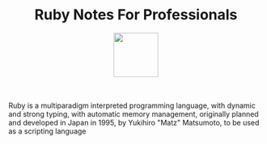 <h1 style="text-align: center">Ruby Notes For Professionals</h1>

<div style="text-align:center">
    <img src="https://user-images.githubusercontent.com/46490801/111015636-af9c9e80-8388-11eb-958f-7d48258ae4b4.png" width="88" />
</div>

<br/>
<br/>
<p>
    Ruby is a multiparadigm interpreted programming language, with dynamic and strong typing, with automatic memory management, originally planned and developed in Japan in 1995, by Yukihiro "Matz" Matsumoto, to be used as a scripting language
</p>